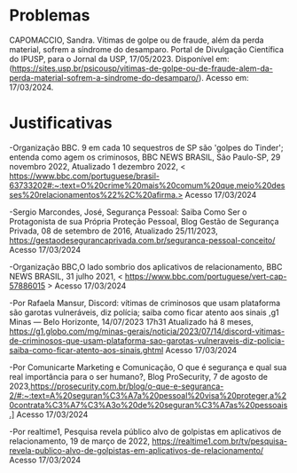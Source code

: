 # Problemas

CAPOMACCIO, Sandra. Vítimas de golpe ou de fraude, além da perda material, sofrem a síndrome do desamparo. Portal de Divulgação Científica do IPUSP, para o Jornal da USP, 17/05/2023. Disponível em:(https://sites.usp.br/psicousp/vitimas-de-golpe-ou-de-fraude-alem-da-perda-material-sofrem-a-sindrome-do-desamparo/). Acesso em: 17/03/2024.

# Justificativas

-Organização BBC. 9 em cada 10 sequestros de SP são 'golpes do Tinder'; entenda como agem os criminosos, BBC NEWS BRASIL, São Paulo-SP, 29 novembro 2022, Atualizado 1 dezembro 2022, < https://www.bbc.com/portuguese/brasil-63733202#:~:text=O%20crime%20mais%20comum%20que,meio%20desses%20relacionamentos%22%2C%20afirma.> Acesso 17/03/2024

-Sergio Marcondes, José, Segurança Pessoal: Saiba Como Ser o Protagonista de sua Própria Proteção Pessoal, Blog Gestão de Segurança Privada, 08 de setembro de 2016, Atualizado 25/11/2023, <https://gestaodesegurancaprivada.com.br/seguranca-pessoal-conceito/> Acesso 17/03/2024

-Organização BBC,O lado sombrio dos aplicativos de relacionamento, BBC NEWS BRASIL, 31 julho 2021, < https://www.bbc.com/portuguese/vert-cap-57886015 > Acesso 17/03/2024

-Por Rafaela Mansur, Discord: vítimas de criminosos que usam plataforma são garotas vulneráveis, diz polícia; saiba como ficar atento aos sinais ,g1 Minas — Belo Horizonte, 14/07/2023 17h31  Atualizado há 8 meses, <https://g1.globo.com/mg/minas-gerais/noticia/2023/07/14/discord-vitimas-de-criminosos-que-usam-plataforma-sao-garotas-vulneraveis-diz-policia-saiba-como-ficar-atento-aos-sinais.ghtml> Acesso 17/03/2024

-Por Comunicarte Marketing e Comunicação, O que é segurança e qual sua real importância para o ser humano?, Blog ProSecurity, 7 de agosto de 2023,<https://prosecurity.com.br/blog/o-que-e-seguranca-2/#:~:text=A%20seguran%C3%A7a%20pessoal%20visa%20proteger,a%20contrata%C3%A7%C3%A3o%20de%20seguran%C3%A7as%20pessoais.]> Acesso 17/03/2024


-Por realtime1, Pesquisa revela público alvo de golpistas em aplicativos de relacionamento, 19 de março de 2022, 
<https://realtime1.com.br/tv/pesquisa-revela-publico-alvo-de-golpistas-em-aplicativos-de-relacionamento/> Acesso 17/03/2024



